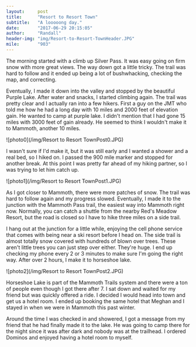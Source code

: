 ```yaml
---
layout:     post
title:      "Resort to Resort Town"
subtitle:   "A looooong day."
date:       "2017-06-29 20:15:05"
author:     "Randall"
header-img: "img/Resort-to-Resort-TownHeader.JPG"
mile:       "903"
---
```

The morning started with a climb up Silver Pass.  It was easy going on firm snow with more great views. The way down got a little tricky. The trail was hard to follow and it ended up being a lot of bushwhacking, checking the map, and correcting.

Eventually, I made it down into the valley and stopped by the beautiful Purple Lake. After water and snacks, I started climbing again. The trail was pretty clear and I actually ran into a few hikers. First a guy on the JMT who told me how he had a long day with 10 miles and 2000 feet of elevation gain. He wanted to camp at purple lake. I didn't mention that I had gone 15 miles with 3000 feet of gain already. He seemed to think I wouldn't make it to Mammoth, another 10 miles.

![photo0](/img/Resort to Resort TownPost0.JPG)

I wasn't sure if I'd make it, but it was still early and I wanted a shower and a real bed, so I hiked on. I passed the 900 mile marker and stopped for another break. At this point I was pretty far ahead of my hiking partner, so I was trying to let him catch up.

![photo1](/img/Resort to Resort TownPost1.JPG)

As I got closer to Mammoth, there were more patches of snow. The trail was hard to follow again and my progress slowed. Eventually, I made it to the junction with the Mammoth Pass trail, the easiest way into Mammoth right now. Normally, you can catch a shuttle from the nearby Red's Meadow Resort, but the road is closed so I have to hike three miles on a side trail.

I hang out at the junction for a little while, enjoying the cell phone service that comes with being near a ski resort before I head on. The side trail is almost totally snow covered with hundreds of blown over trees. These aren't little trees you can just step over either. They're huge. I end up checking my phone every 2 or 3 minutes to make sure I'm going the right way. After over 2 hours, I make it to horseshoe lake.

![photo2](/img/Resort to Resort TownPost2.JPG)

Horseshoe Lake is part of the Mammoth Trails system and there were a ton of people even though I got there after 7. I sat down and waited for my friend but was quickly offered a ride. I decided I would head into town and get us a hotel room. I ended up booking the same hotel that Meghan and I stayed in when we were in Mammoth this past winter.

Around the time I was checked in and showered, I got a message from my friend that he had finally made it to the lake. He was going to camp there for the night since it was after dark and nobody was at the trailhead. I ordered Dominos and enjoyed having a hotel room to myself.
